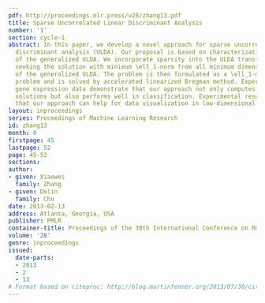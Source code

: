 ```yaml
---
pdf: http://proceedings.mlr.press/v28/zhang13.pdf
title: Sparse Uncorrelated Linear Discriminant Analysis
number: '1'
section: cycle-1
abstract: In this paper, we develop a novel approach for sparse uncorrelated linear
  discriminant analysis (ULDA). Our proposal is based on characterization of all solutions
  of the generalized ULDA. We incorporate sparsity into the ULDA transformation by
  seeking the solution with minimum \ell_1-norm from all minimum dimension solutions
  of the generalized ULDA. The problem is then formulated as a \ell_1-minimization
  problem and is solved by accelerated linearized Bregman method. Experiments on high-dimensional
  gene expression data demonstrate that our approach not only computes extremely sparse
  solutions but also performs well in classification. Experimental results also show
  that our approach can help for data visualization in low-dimensional space.
layout: inproceedings
series: Proceedings of Machine Learning Research
id: zhang13
month: 0
firstpage: 45
lastpage: 52
page: 45-52
sections: 
author:
- given: Xiaowei
  family: Zhang
- given: Delin
  family: Chu
date: 2013-02-13
address: Atlanta, Georgia, USA
publisher: PMLR
container-title: Proceedings of the 30th International Conference on Machine Learning
volume: '28'
genre: inproceedings
issued:
  date-parts:
  - 2013
  - 2
  - 13
# Format based on citeproc: http://blog.martinfenner.org/2013/07/30/citeproc-yaml-for-bibliographies/
---
```

